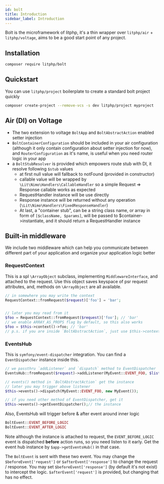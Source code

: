 ```yaml
---
id: bolt
title: Introduction
sidebar_label: Introduction
---
```


Bolt is the microframework of litphp, it's a thin wrapper over `litphp/air` + `litphp/voltage`, aims to be a good start point of any project.

## Installation

```sh
composer require litphp/bolt
```

## Quickstart

You can use `litphp/project` boilerplate to create a standard bolt project quickly

```sh
composer create-project --remove-vcs -s dev litphp/project myproject
```

## Air (DI) on Voltage

+ The two extension to voltage `BoltApp` and `BoltAbstractAction`  enabled setter injection
+ `BoltContainerConfiguration` should be included in your air configuration (although it only contain configuration about setter injection for now), and `RouterConfiguration` as it's name, is useful when you need router logic in your app
+ a `BoltStubResolver` is provided which empowers route stub with DI, it resolve following `$stub` values
  + at first null value will fallback to notFound (provided in constructor)
  + callable value will be wrapped by `\Lit\Nimo\Handlers\CallableHandler` so a simple Request => Response callable works as expected
  + RequestHandler instance will be use directly
  + Response instance will be returned without any operation (`\Lit\Nimo\Handlers\FixedResponseHandler`)
  + At last, a "container stub", can be a string class name, or array in form of `[$className, $params]`, will be passed to $container->instantiate, and it should return a RequestHandler instance

## Built-in middleware

We include two middleware which can help you communicate between different part of your application and organize your application logic better

### RequestContext

This is a spl `\ArrayObject` subclass, implementing `MiddlewareInterface`, and attached to the request. Use this object saves keyspace of psr request attributes, and, methods on `\ArrayObject` are all available.

```php
// in somewhere you may write the context
RequestContext::fromRequest($request)['foo'] = 'bar';


// later you may read from it
$foo = RequestContext::fromRequest($request)['foo']; // 'bar'
// we enable ARRAY_AS_PROPS flag by default, so this also works
$foo = $this->context()->foo; // 'bar'
// p.s. if you are inside `BoltAbstractAction`, just use $this->context() to get RequestContext instance like above

```


### EventsHub

This is `symfony/event-dispatcher` integration. You can find a `EventDispatcher` instance inside this.

```php
// we passthru `addListener` and `dispatch` method to EventDispatcher
EventsHub::fromRequest($request)->addListener(MyEvent::EVENT_FOO, $listener);

// events() method in `BoltAbstractAction` get the instance
// later you may trigger above listener
$this->events()->dispatch(MyEvent::EVENT_FOO, new MyEvent());

// if you need other method of EventDispatcher, get it
$this->events()->getEventDispatcher();// the instance
```

Also, EventsHub will trigger before & after event around inner logic

```php
BoltEvent::EVENT_BEFORE_LOGIC
BoltEvent::EVENT_AFTER_LOGIC
```

Note although the instance is attached to request, the `EVENT_BEFORE_LOGIC` event is dispatched **before** action runs, so you need listen to it early. Get the event hub instance by `$app->getEventsHub()` in that case.

The `BoltEvent` is sent with these two event. You may change the `$beforeEvent['request']` or `$afterEvent['response']` to change the request / response. You may set `$beforeEvent['response']` (by default it's not exist) to intercept the logic. `$afterEvent['request']` is provided, but changing that has no effect.
